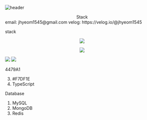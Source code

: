 ![header](https://capsule-render.vercel.app/api?type=wave&&color=auto&height=300&section=header&text=Welcome&fontSize=90)
<!---->
<div align='center'> Stack </div>
email: jhyeom1545@gmail.com
velog: https://velog.io/@jhyeom1545

stack
<div align='center'> <img src="https://img.shields.io/badge/JavaScript-F7DF1E?style=for-the-badge&logo=JavaScript&logoColor=white">

<img src="https://img.shields.io/badge/TypeScript-3178C6?style=for-the-badge&logo=TypeScript&logoColor=white"></div>

<img src="https://img.shields.io/badge/MySQL-4479A1?style=for-the-badge&logo=MySQL&logoColor=white">

<img src="https://img.shields.io/badge/MongoDB-47A248?style=for-the-badge&logo=MongoDB&logoColor=white">



4479A1

3. #F7DF1E
4. TypeScript

Database
1. MySQL
2. MongoDB
3. Redis



